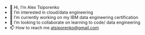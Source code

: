 - 👋 Hi, I’m Alex Tsiporenko
- 👀 I’m interested in cloud/data engineering
- 🌱 I’m currently working on my IBM data engineering certification
- 💞️ I’m looking to collaborate on learning to code/ data engineering
- 📫 How to reach me atsiporenko@gmail.com

<!---
atsiporenko/atsiporenko is a ✨ special ✨ repository because its `README.md` (this file) appears on your GitHub profile.
You can click the Preview link to take a look at your changes.
--->
